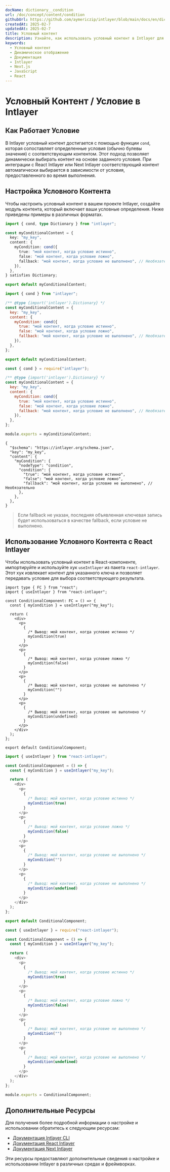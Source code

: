 ```yaml
---
docName: dictionary__condition
url: /doc/concept/content/condition
githubUrl: https://github.com/aymericzip/intlayer/blob/main/docs/en/dictionary/condition.md
createdAt: 2025-02-7
updatedAt: 2025-02-7
title: Условный контент
description: Узнайте, как использовать условный контент в Intlayer для динамического отображения контента на основе определенных условий. Следуйте этой документации, чтобы эффективно реализовать условия в вашем проекте.
keywords:
  - Условный контент
  - Динамическое отображение
  - Документация
  - Intlayer
  - Next.js
  - JavaScript
  - React
---
```


# Условный Контент / Условие в Intlayer

## Как Работает Условие

В Intlayer условный контент достигается с помощью функции `cond`, которая сопоставляет определенные условия (обычно булевы значения) с соответствующим контентом. Этот подход позволяет динамически выбирать контент на основе заданного условия. При интеграции с React Intlayer или Next Intlayer соответствующий контент автоматически выбирается в зависимости от условия, предоставленного во время выполнения.

## Настройка Условного Контента

Чтобы настроить условный контент в вашем проекте Intlayer, создайте модуль контента, который включает ваши условные определения. Ниже приведены примеры в различных форматах.

```typescript fileName="**/*.content.ts" contentDeclarationFormat="typescript"
import { cond, type Dictionary } from "intlayer";

const myConditionalContent = {
  key: "my_key",
  content: {
    myCondition: cond({
      true: "мой контент, когда условие истинно",
      false: "мой контент, когда условие ложно",
      fallback: "мой контент, когда условие не выполнено", // Необязательно
    }),
  },
} satisfies Dictionary;

export default myConditionalContent;
```

```javascript fileName="**/*.content.mjs" contentDeclarationFormat="esm"
import { cond } from "intlayer";

/** @type {import('intlayer').Dictionary} */
const myConditionalContent = {
  key: "my_key",
  content: {
    myCondition: cond({
      true: "мой контент, когда условие истинно",
      false: "мой контент, когда условие ложно",
      fallback: "мой контент, когда условие не выполнено", // Необязательно
    }),
  },
};

export default myConditionalContent;
```

```javascript fileName="**/*.content.cjs" contentDeclarationFormat="commonjs"
const { cond } = require("intlayer");

/** @type {import('intlayer').Dictionary} */
const myConditionalContent = {
  key: "my_key",
  content: {
    myCondition: cond({
      true: "мой контент, когда условие истинно",
      false: "мой контент, когда условие ложно",
      fallback: "мой контент, когда условие не выполнено", // Необязательно
    }),
  },
};

module.exports = myConditionalContent;
```

```json5 fileName="**/*.content.json" contentDeclarationFormat="json"
{
  "$schema": "https://intlayer.org/schema.json",
  "key": "my_key",
  "content": {
    "myCondition": {
      "nodeType": "condition",
      "condition": {
        "true": "мой контент, когда условие истинно",
        "false": "мой контент, когда условие ложно",
        "fallback": "мой контент, когда условие не выполнено", // Необязательно
      },
    },
  },
}
```

> Если fallback не указан, последняя объявленная ключевая запись будет использоваться в качестве fallback, если условие не выполнено.

## Использование Условного Контента с React Intlayer

Чтобы использовать условный контент в React-компоненте, импортируйте и используйте хук `useIntlayer` из пакета `react-intlayer`. Этот хук извлекает контент для указанного ключа и позволяет передавать условие для выбора соответствующего результата.

```tsx fileName="**/*.tsx" codeFormat="typescript"
import type { FC } from "react";
import { useIntlayer } from "react-intlayer";

const ConditionalComponent: FC = () => {
  const { myCondition } = useIntlayer("my_key");

  return (
    <div>
      <p>
        {
          /* Вывод: мой контент, когда условие истинно */
          myCondition(true)
        }
      </p>
      <p>
        {
          /* Вывод: мой контент, когда условие ложно */
          myCondition(false)
        }
      </p>
      <p>
        {
          /* Вывод: мой контент, когда условие не выполнено */
          myCondition("")
        }
      </p>
      <p>
        {
          /* Вывод: мой контент, когда условие не выполнено */
          myCondition(undefined)
        }
      </p>
    </div>
  );
};

export default ConditionalComponent;
```

```javascript fileName="**/*.mjx" codeFormat="esm"
import { useIntlayer } from "react-intlayer";

const ConditionalComponent = () => {
  const { myCondition } = useIntlayer("my_key");

  return (
    <div>
      <p>
        {
          /* Вывод: мой контент, когда условие истинно */
          myCondition(true)
        }
      </p>
      <p>
        {
          /* Вывод: мой контент, когда условие ложно */
          myCondition(false)
        }
      </p>
      <p>
        {
          /* Вывод: мой контент, когда условие не выполнено */
          myCondition("")
        }
      </p>
      <p>
        {
          /* Вывод: мой контент, когда условие не выполнено */
          myCondition(undefined)
        }
      </p>
    </div>
  );
};

export default ConditionalComponent;
```

```javascript fileName="**/*.cjs" codeFormat="commonjs"
const { useIntlayer } = require("react-intlayer");

const ConditionalComponent = () => {
  const { myCondition } = useIntlayer("my_key");

  return (
    <div>
      <p>
        {
          /* Вывод: мой контент, когда условие истинно */
          myCondition(true)
        }
      </p>
      <p>
        {
          /* Вывод: мой контент, когда условие ложно */
          myCondition(false)
        }
      </p>
      <p>
        {
          /* Вывод: мой контент, когда условие не выполнено */
          myCondition("")
        }
      </p>
      <p>
        {
          /* Вывод: мой контент, когда условие не выполнено */
          myCondition(undefined)
        }
      </p>
    </div>
  );
};

module.exports = ConditionalComponent;
```

## Дополнительные Ресурсы

Для получения более подробной информации о настройке и использовании обратитесь к следующим ресурсам:

- [Документация Intlayer CLI](https://github.com/aymericzip/intlayer/blob/main/docs/ru/intlayer_cli.md)
- [Документация React Intlayer](https://github.com/aymericzip/intlayer/blob/main/docs/ru/intlayer_with_create_react_app.md)
- [Документация Next Intlayer](https://github.com/aymericzip/intlayer/blob/main/docs/ru/intlayer_with_nextjs_15.md)

Эти ресурсы предоставляют дополнительные сведения о настройке и использовании Intlayer в различных средах и фреймворках.
